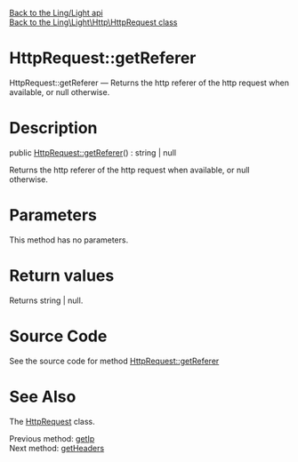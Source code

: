 [Back to the Ling/Light api](https://github.com/lingtalfi/Light/blob/master/doc/api/Ling/Light.md)<br>
[Back to the Ling\Light\Http\HttpRequest class](https://github.com/lingtalfi/Light/blob/master/doc/api/Ling/Light/Http/HttpRequest.md)


HttpRequest::getReferer
================



HttpRequest::getReferer — Returns the http referer of the http request when available, or null otherwise.




Description
================


public [HttpRequest::getReferer](https://github.com/lingtalfi/Light/blob/master/doc/api/Ling/Light/Http/HttpRequest/getReferer.md)() : string | null




Returns the http referer of the http request when available, or null otherwise.




Parameters
================

This method has no parameters.


Return values
================

Returns string | null.








Source Code
===========
See the source code for method [HttpRequest::getReferer](https://github.com/lingtalfi/Light/blob/master/Http/HttpRequest.php#L293-L296)


See Also
================

The [HttpRequest](https://github.com/lingtalfi/Light/blob/master/doc/api/Ling/Light/Http/HttpRequest.md) class.

Previous method: [getIp](https://github.com/lingtalfi/Light/blob/master/doc/api/Ling/Light/Http/HttpRequest/getIp.md)<br>Next method: [getHeaders](https://github.com/lingtalfi/Light/blob/master/doc/api/Ling/Light/Http/HttpRequest/getHeaders.md)<br>

